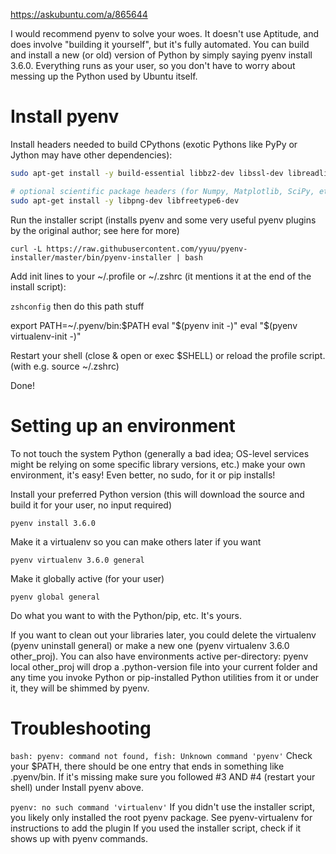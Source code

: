 https://askubuntu.com/a/865644



I would recommend pyenv to solve your woes. It doesn't use Aptitude, and does involve "building it yourself", but it's fully automated. You can build and install a new (or old) version of Python by simply saying pyenv install 3.6.0. Everything runs as your user, so you don't have to worry about messing up the Python used by Ubuntu itself.

# Install pyenv

Install headers needed to build CPythons (exotic Pythons like PyPy or Jython may have other dependencies):

```bash
sudo apt-get install -y build-essential libbz2-dev libssl-dev libreadline-dev libsqlite3-dev tk-dev`

# optional scientific package headers (for Numpy, Matplotlib, SciPy, etc.)
sudo apt-get install -y libpng-dev libfreetype6-dev
```

Run the installer script (installs pyenv and some very useful pyenv plugins by the original author; see here for more)

`curl -L https://raw.githubusercontent.com/yyuu/pyenv-installer/master/bin/pyenv-installer | bash`

Add init lines to your ~/.profile or ~/.zshrc (it mentions it at the end of the install script):

`zshconfig` then do this path stuff

export PATH=~/.pyenv/bin:$PATH
eval "$(pyenv init -)"
eval "$(pyenv virtualenv-init -)"

Restart your shell (close & open or exec $SHELL) or reload the profile script. (with e.g. source ~/.zshrc)

Done!

# Setting up an environment

To not touch the system Python (generally a bad idea; OS-level services might be relying on some specific library versions, etc.) make your own environment, it's easy! Even better, no sudo, for it or pip installs!

Install your preferred Python version (this will download the source and build it for your user, no input required)

`pyenv install 3.6.0`

Make it a virtualenv so you can make others later if you want

`pyenv virtualenv 3.6.0 general`

Make it globally active (for your user)

`pyenv global general`

Do what you want to with the Python/pip, etc. It's yours.

If you want to clean out your libraries later, you could delete the virtualenv (pyenv uninstall general) or make a new one (pyenv virtualenv 3.6.0 other_proj). You can also have environments active per-directory: pyenv local other_proj will drop a .python-version file into your current folder and any time you invoke Python or pip-installed Python utilities from it or under it, they will be shimmed by pyenv.

# Troubleshooting

`bash: pyenv: command not found, fish: Unknown command 'pyenv'`
Check your $PATH, there should be one entry that ends in something like .pyenv/bin. If it's missing make sure you followed #3 AND #4 (restart your shell) under Install pyenv above.

`pyenv: no such command 'virtualenv'`
If you didn't use the installer script, you likely only installed the root pyenv package. See pyenv-virtualenv for instructions to add the plugin
If you used the installer script, check if it shows up with pyenv commands.

